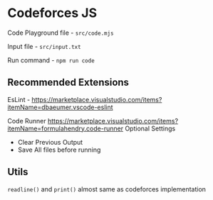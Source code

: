 # Codeforces JS

Code Playground file - `src/code.mjs`

Input file - `src/input.txt`

Run command - `npm run code`

## Recommended Extensions

EsLint - https://marketplace.visualstudio.com/items?itemName=dbaeumer.vscode-eslint

Code Runner https://marketplace.visualstudio.com/items?itemName=formulahendry.code-runner
Optional Settings

- Clear Previous Output
- Save All files before running

## Utils

`readline()` and `print()` almost same as codeforces implementation
